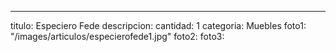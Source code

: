 ---
titulo: Especiero Fede
descripcion: 
cantidad: 1
categoria: Muebles
foto1: "/images/articulos/especierofede1.jpg"
foto2: 
foto3: 

